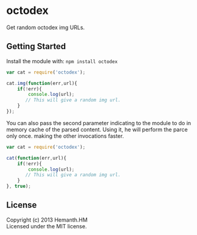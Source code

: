 # octodex

Get random octodex img URLs.

## Getting Started
Install the module with: `npm install octodex`

```javascript
var cat = require('octodex');

cat.img(function(err,url){
    if(!err){
        console.log(url); 
       // This will give a random img url.
    }
});
```

You can also pass the second parameter indicating to the module to do in memory cache of the parsed content.
Using it, he will perform the parce only once. making the other invocations faster.

```javascript
var cat = require('octodex');

cat(function(err,url){
    if(!err){
        console.log(url); 
       // This will give a random img url.
    }
}, true);
```

## License
Copyright (c) 2013 Hemanth.HM  
Licensed under the MIT license.

